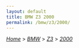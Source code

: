 ```yaml
---
layout: default
title: BMW Z3 2000
permalink: /bmw/z3/2000/
---
```

[*Home*](/) > [*BMW*](/bmw/) > [*Z3*](/bmw/z3/) > [*2000*](/bmw/z3/2000/)
